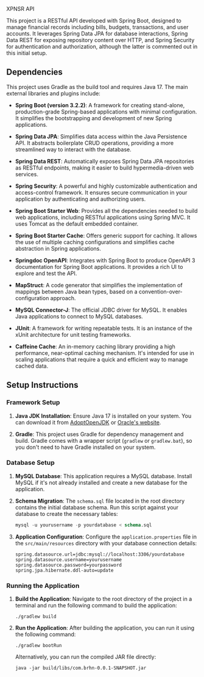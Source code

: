 XPNSR API

This project is a RESTful API developed with Spring Boot, designed to manage financial records including bills, budgets, transactions, and user accounts. It leverages Spring Data JPA for database interactions, Spring Data REST for exposing repository content over HTTP, and Spring Security for authentication and authorization, although the latter is commented out in this initial setup.

## Dependencies

This project uses Gradle as the build tool and requires Java 17. The main external libraries and plugins include:

- **Spring Boot (version 3.2.2)**: A framework for creating stand-alone, production-grade Spring-based applications with minimal configuration. It simplifies the bootstrapping and development of new Spring applications.

- **Spring Data JPA**: Simplifies data access within the Java Persistence API. It abstracts boilerplate CRUD operations, providing a more streamlined way to interact with the database.

- **Spring Data REST**: Automatically exposes Spring Data JPA repositories as RESTful endpoints, making it easier to build hypermedia-driven web services.

- **Spring Security**: A powerful and highly customizable authentication and access-control framework. It ensures secure communication in your application by authenticating and authorizing users.

- **Spring Boot Starter Web**: Provides all the dependencies needed to build web applications, including RESTful applications using Spring MVC. It uses Tomcat as the default embedded container.

- **Spring Boot Starter Cache**: Offers generic support for caching. It allows the use of multiple caching configurations and simplifies cache abstraction in Spring applications.

- **Springdoc OpenAPI**: Integrates with Spring Boot to produce OpenAPI 3 documentation for Spring Boot applications. It provides a rich UI to explore and test the API.

- **MapStruct**: A code generator that simplifies the implementation of mappings between Java bean types, based on a convention-over-configuration approach.

- **MySQL Connector-J**: The official JDBC driver for MySQL. It enables Java applications to connect to MySQL databases.

- **JUnit**: A framework for writing repeatable tests. It is an instance of the xUnit architecture for unit testing frameworks.

- **Caffeine Cache**: An in-memory caching library providing a high performance, near-optimal caching mechanism. It's intended for use in scaling applications that require a quick and efficient way to manage cached data.

## Setup Instructions

### Framework Setup

1. **Java JDK Installation**: Ensure Java 17 is installed on your system. You can download it from [AdoptOpenJDK](https://adoptopenjdk.net/) or [Oracle's website](https://www.oracle.com/java/technologies/javase-jdk17-downloads.html).

2. **Gradle**: This project uses Gradle for dependency management and build. Gradle comes with a wrapper script (`gradlew` or `gradlew.bat`), so you don't need to have Gradle installed on your system.

### Database Setup

1. **MySQL Database**: This application requires a MySQL database. Install MySQL if it's not already installed and create a new database for the application.

2. **Schema Migration**: The `schema.sql` file located in the root directory contains the initial database schema. Run this script against your database to create the necessary tables:

   ```sql
   mysql -u yourusername -p yourdatabase < schema.sql
   ```

3. **Application Configuration**: Configure the `application.properties` file in the `src/main/resources` directory with your database connection details:

   ```properties
   spring.datasource.url=jdbc:mysql://localhost:3306/yourdatabase
   spring.datasource.username=yourusername
   spring.datasource.password=yourpassword
   spring.jpa.hibernate.ddl-auto=update
   ```

### Running the Application

1. **Build the Application**: Navigate to the root directory of the project in a terminal and run the following command to build the application:

   ```shell
   ./gradlew build
   ```

2. **Run the Application**: After building the application, you can run it using the following command:

   ```shell
   ./gradlew bootRun
   ```

   Alternatively, you can run the compiled JAR file directly:

   ```shell
   java -jar build/libs/com.brhn-0.0.1-SNAPSHOT.jar
